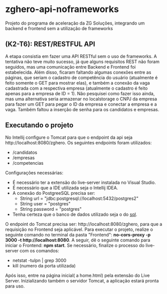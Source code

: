 # zghero-api-noframeworks
Projeto do programa de aceleração da ZG Soluções, integrando um backend e frontend sem a utilização de frameworks

## (K2-T6): REST/RESTFUL API
A etapa consistia em fazer uma API RESTful sem o uso de frameworks. A tentativa não teve muito sucesso, já que alguns requisitos REST não foram seguidos, mas uma comunicação entre Backend e Frontend foi estabelecida. Além disso, ficaram faltando algumas conexões entre as páginas, que seriam o cadastro de competência do usuário (atualmente é feito somente o GET para mostrar elas), e também a conexão da vaga cadastrada com a respectiva empresa (atualmente o cadastro é feito apenas para a empresa de ID = 1). Não pesquisei como fazer isso ainda, mas uma alternativa seria armazenar no localstorage o CNPJ da empresa para fazer um GET para pegar o ID da empresa e conectar a empresa e a vaga. Também faltou a inserção de senha para os candidatos e empresas.

## Executando o projeto
  No Intellij configure o Tomcat para que o endpoint da api seja http://localhost:8080/zghero. Os seguintes endpoints foram utilizados: </br>
  - /candidatos</br>
  - /empresas</br>
  - /competencias</br>
  
  Configurações necessárias: </br>
  - É necessário ter a extensão do live-server instalada no Visual Studio.</br>
  - É necessário que a IDE utilizada seja o Intellij IDEA.</br>
  - A conexão do PostgreeSQL precisa ser: </br>
    - String url = "jdbc:postgresql://localhost:5432/postgres2"</br>
    - String user = "postgres"</br>
    - String password = "postgres"</br>
  - Tenha certeza que o banco de dados utilizado seja o do <a href="https://github.com/hideki-abe/zghero-api-noframeworks/blob/master/linkedtinder.sql">sql</a>.
 
  O endpoint do Tomcat precisa ser: http://localhost:8080/zghero, para que a requisição no Frontend seja aplicável.
Para executar o projeto, realize o seguinte comando no terminal da pasta "Frontend": **no-cors-proxy -p 3000 -t http://localhost:8080**. 
A seguir, dê o seguinte comando para iniciar o Frontend: **npm start**. Se necessário, finalize o processo do live-server com os comandos: 
  - netstat -tulpn | grep 3000
  - kill (numero da porta utilizada)

Após isso, entre na página inicial( a home.html) pela extensão do Live Server. Inizializando também o servidor Tomcat, a aplicação estará pronta para uso.
